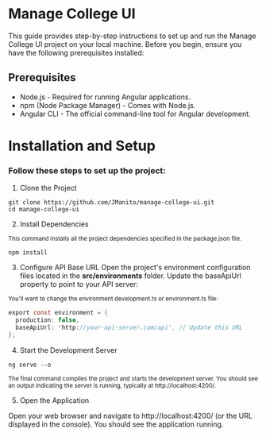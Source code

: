 # Manage College UI
This guide provides step-by-step instructions to set up and run the Manage College UI project on your local machine. Before you begin, ensure you have the following prerequisites installed:

## Prerequisites
- Node.js - Required for running Angular applications.
- npm (Node Package Manager) - Comes with Node.js.
- Angular CLI - The official command-line tool for Angular development.

# Installation and Setup
### Follow these steps to set up the project:

1. Clone the Project

```GIT
git clone https://github.com/JManito/manage-college-ui.git
cd manage-college-ui
```

2. Install Dependencies
   
<sub> This command installs all the project dependencies specified in the package.json file. </sub>
```JS
npm install
```


3. Configure API Base URL
Open the project's environment configuration files located in the **src/environments** folder. Update the baseApiUrl property to point to your API server:

<sub>You'll want to change the environment.development.ts or environment.ts file:</sub>
```C#
export const environment = {
  production: false,
  baseApiUrl: 'http://your-api-server.com/api', // Update this URL
};
```

4. Start the Development Server

```JS
ng serve --o
```
<sub>The final command compiles the project and starts the development server. You should see an output indicating the server is running, typically at http://localhost:4200/.</sub>

5. Open the Application

Open your web browser and navigate to http://localhost:4200/ (or the URL displayed in the console). You should see the application running.

